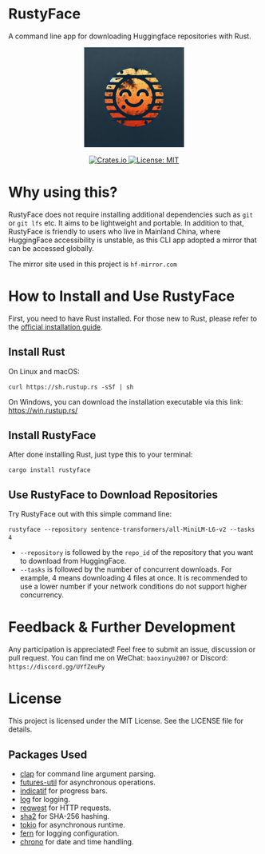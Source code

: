 # RustyFace
A command line app for downloading Huggingface repositories with Rust. 

<p align="center">
  <img src="logo.jpg" alt="RustyFace Logo" width="200"/>
</p>

<p align="center">
  <a href="https://crates.io/crates/rustyface">
    <img src="https://img.shields.io/crates/v/rustyface.svg" alt="Crates.io">
  </a>
  <a href="https://opensource.org/licenses/MIT">
    <img src="https://img.shields.io/badge/License-MIT-yellow.svg" alt="License: MIT">
  </a>
</p>

# Why using this?
RustyFace does not require installing additional dependencies such as `git` or `git lfs` etc. It aims to be lightweight and portable. 
In addition to that, RustyFace is friendly to users who live in Mainland China, where HuggingFace accessibility is unstable, as this CLI app adopted a mirror that can be accessed globally.

The mirror site used in this project is `hf-mirror.com`

# How to Install and Use RustyFace
First, you need to have Rust installed. For those new to Rust, please refer to the [official installation guide](https://doc.rust-lang.org/cargo/getting-started/installation.html).

## Install Rust
On Linux and macOS: 
```
curl https://sh.rustup.rs -sSf | sh
```
On Windows, you can download the installation executable via this link: https://win.rustup.rs/

## Install RustyFace
After done installing Rust, just type this to your terminal:
```
cargo install rustyface
```

## Use RustyFace to Download Repositories
Try RustyFace out with this simple command line:
```
rustyface --repository sentence-transformers/all-MiniLM-L6-v2 --tasks 4
```
- `--repository` is followed by the `repo_id` of the repository that you want to download from HuggingFace.
- `--tasks` is followed by the number of concurrent downloads. For example, 4 means downloading 4 files at once. It is recommended to use a lower number if your network conditions do not support higher concurrency.

# Feedback & Further Development
Any participation is appreciated! Feel free to submit an issue, discussion or pull request. You can find me on WeChat: `baoxinyu2007` or Discord: `https://discord.gg/UYfZeuPy`

# License
This project is licensed under the MIT License. See the LICENSE file for details.

## Packages Used
- [clap](https://crates.io/crates/clap) for command line argument parsing.
- [futures-util](https://crates.io/crates/futures-util) for asynchronous operations.
- [indicatif](https://crates.io/crates/indicatif) for progress bars.
- [log](https://crates.io/crates/log) for logging.
- [reqwest](https://crates.io/crates/reqwest) for HTTP requests.
- [sha2](https://crates.io/crates/sha2) for SHA-256 hashing.
- [tokio](https://crates.io/crates/tokio) for asynchronous runtime.
- [fern](https://crates.io/crates/fern) for logging configuration.
- [chrono](https://crates.io/crates/chrono) for date and time handling.
